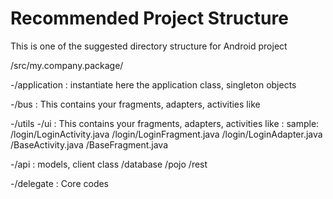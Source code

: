 Recommended Project Structure
===================


This is one of the suggested directory structure for Android project

/src/my.company.package/

-/application
:   instantiate here the application class, singleton objects

-/bus
:   This contains your fragments, adapters, activities like

-/utils
-/ui
:   This contains your fragments, adapters, activities like
:   sample:
/login/LoginActivity.java
/login/LoginFragment.java
/login/LoginAdapter.java
/BaseActivity.java
/BaseFragment.java
         
-/api
:   models, client class
/database
/pojo
/rest

-/delegate
:   Core codes